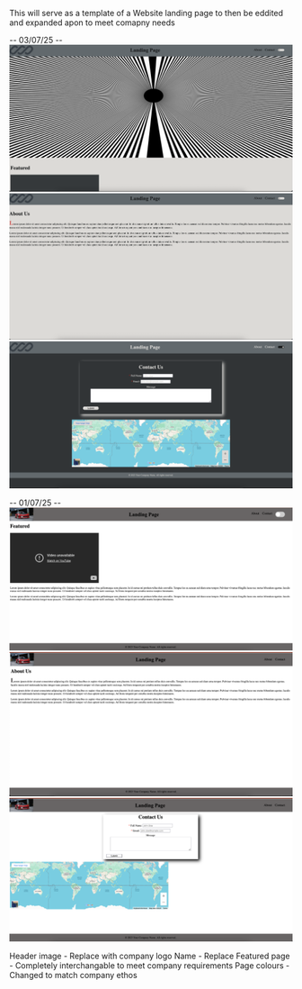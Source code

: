 This will serve as a template of a Website landing page to then be eddited and expanded apon to meet comapny needs

-- 03/07/25 --
![Landing-page](Ignore-image/image-4.png)
![Landing-page](Ignore-image/image-5.png)
![Landing-page](Ignore-image/image-6.png)

-- 01/07/25 -- 
![Landing-Page as of 01/07/25](Ignore-image/image-1.png)
![About-Page as of 01/07/25](Ignore-image/image-2.png)
![Contact-Page as of 01/07/25](Ignore-image/image-3.png)


Header image - Replace with company logo 
Name - Replace 
Featured page - Completely interchangable to meet company requirements 
Page colours -  Changed to match company ethos
